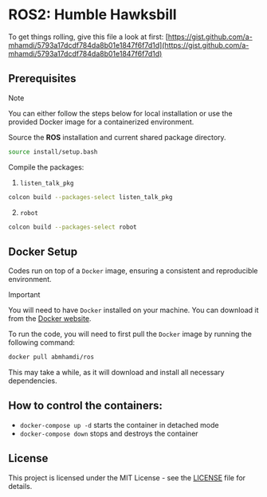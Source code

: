 # ROS2: Humble Hawksbill

To get things rolling, give this file a look at first: [https://gist.github.com/a-mhamdi/5793a17dcdf784da8b01e1847f6f7d1d](https://gist.github.com/a-mhamdi/5793a17dcdf784da8b01e1847f6f7d1d)

## Prerequisites

> [!NOTE]
> You can either follow the steps below for local installation or use the provided Docker image for a containerized environment.

Source the **ROS** installation and current shared package directory.

```bash
source install/setup.bash
```
Compile the packages:
1. `listen_talk_pkg`
```bash
colcon build --packages-select listen_talk_pkg
```
2. `robot`
```bash
colcon build --packages-select robot
```

## Docker Setup
Codes run on top of a `Docker` image, ensuring a consistent and reproducible environment. 

> [!IMPORTANT]
>
> You will need to have `Docker` installed on your machine. You can download it from the [Docker website](https://hub.docker.com).

To run the code, you will need to first pull the `Docker` image by running the following command:

```zsh
docker pull abmhamdi/ros
```

This may take a while, as it will download and install all necessary dependencies.

## How to control the containers:

* ```docker-compose up -d``` starts the container in detached mode
* ```docker-compose down``` stops and destroys the container

<!-- Services can be run by typing the command `docker-compose up`. This will start the `Jupyter Lab` on [http://localhost:2468](http://localhost:2468), and you should be able to use `Python` from within the notebook by starting a new `Python` notebook. You can parallelly start `Marimo` on [http://localhost:1357](http://localhost:1357). -->

## License
This project is licensed under the MIT License - see the [LICENSE](https://raw.githubusercontent.com/a-mhamdi/nlp/refs/heads/main/LICENSE) file for details.
